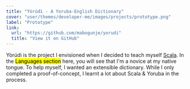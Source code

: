 ```yaml
---
title: "Yòrúdì - A Yoruba-English Dictionary"
cover: "user/themes/developer-me/images/projects/prototype.png"
label: "Prototype"
link:
  url: "https://github.com/mabogunje/yorudi"
  title: "View it on GitHub"
---
```

Yòrúdì is the project I envisioned when I decided to teach myself [Scala](https://www.scala-lang.org/). In the <mark>Languages section</mark> here, you will see that I'm a novice at my native tongue.
To help myself, I wanted an extensible dictionary. While I only completed a proof-of-concept, I learnt a lot about Scala & Yoruba in the process.
